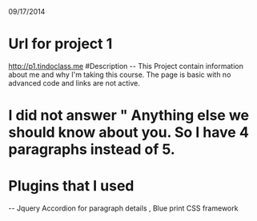  09/17/2014

# Url for project 1
 http://p1.tindoclass.me
#Description
 -- This Project contain information about me and why I'm taking this course. The page is basic with no advanced code and links are not active.
# I did not answer " Anything else we should know about you. So I have 4 paragraphs instead of 5.
# Plugins that I used
 -- Jquery Accordion for paragraph details
 , Blue print CSS framework



